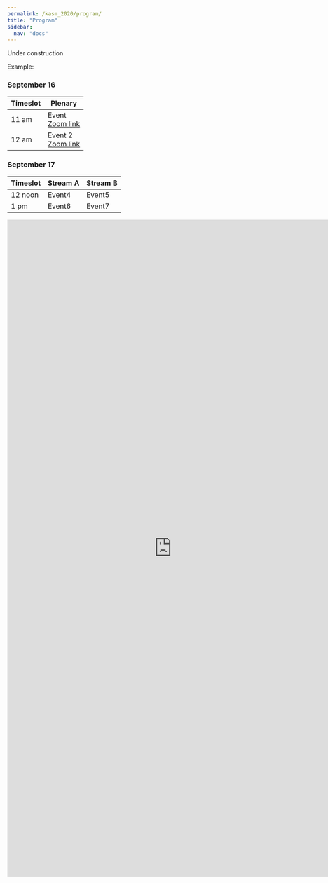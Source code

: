 ```yaml
---
permalink: /kasm_2020/program/
title: "Program"
sidebar:
  nav: "docs"
---
```


Under construction

Example:

### September 16


| Timeslot | Plenary |
|----------- | ------------------ |
| 11 am | Event <br> [Zoom link](https://www.google.com) |
| 12 am | Event 2 <br> [Zoom link](https://www.google.com) |

### September 17

| Timeslot| Stream A | Stream B |
| --------| -------- | -------- |
| 12 noon | Event4 | Event5 |
| 1 pm | Event6 | Event7 |

<iframe src="https://docs.google.com/document/d/e/2PACX-1vSekSgwVaIaWsIgnL83Vh-EeuF54RcZ8snTyidpvnfM_GaX_PyEMWfgJafp69UgfXRq9G5MGlP9zUxa/pub?embedded=true" width="750" height="1500" frameborder="0" marginheight="0" marginwidth="0">Loading…</iframe>